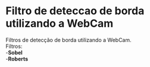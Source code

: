 # Filtro de deteccao de borda utilizando a WebCam
Filtros de detecção de borda utilizando a WebCam.  
Filtros:  
-**Sobel**  
-**Roberts**
